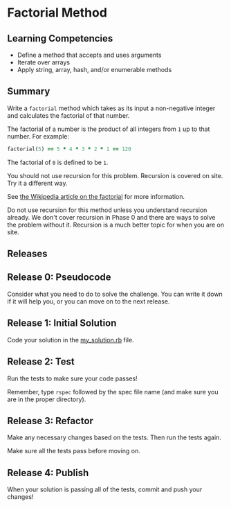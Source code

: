 # Factorial Method

## Learning Competencies
- Define a method that accepts and uses arguments
- Iterate over arrays
- Apply string, array, hash, and/or enumerable methods

## Summary
Write a `factorial` method which takes as its input a non-negative integer and calculates the factorial of that number.

The factorial of a number is the product of all integers from `1` up to that number.  For example:

```ruby
factorial(5) == 5 * 4 * 3 * 2 * 1 == 120
```

The factorial of `0` is defined to be `1`.

You should not use recursion for this problem. Recursion is covered on site. Try it a different way. 

See [the Wikipedia article on the factorial](http://en.wikipedia.org/wiki/Factorial) for more information.

Do not use recursion for this method unless you understand recursion already. We don't cover recursion in Phase 0 and there are ways to solve the problem without it. Recursion is a much better topic for when you are on site.

## Releases

## Release 0: Pseudocode
Consider what you need to do to solve the challenge. You can write it down if it will help you, or you can move on to the next release.

## Release 1: Initial Solution
Code your solution in the [my_solution.rb](my_solution.rb) file.

## Release 2: Test
Run the tests to make sure your code passes!

Remember, type `rspec` followed by the spec file name (and make sure you are in the proper directory).

## Release 3: Refactor
Make any necessary changes based on the tests. Then run the tests again.

Make sure all the tests pass before moving on.

## Release 4: Publish
When your solution is passing all of the tests, commit and push your changes!
